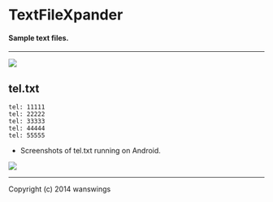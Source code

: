 TextFileXpander
====================
#### Sample text files.
*****
![](https://raw.github.com/wanswings/TextFileXpanderData/master/simple/screenshots/icon64x64.png)

tel.txt
--------------------
```
tel: 11111
tel: 22222
tel: 33333
tel: 44444
tel: 55555
```

* Screenshots of tel.txt running on Android.

![](https://raw.github.com/wanswings/TextFileXpanderData/master/tel/screenshots/screenshotA1.png)

*****
Copyright (c) 2014 wanswings
